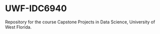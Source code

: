 # UWF-IDC6940
Repository for the course Capstone Projects in Data Science, University of West Florida.
